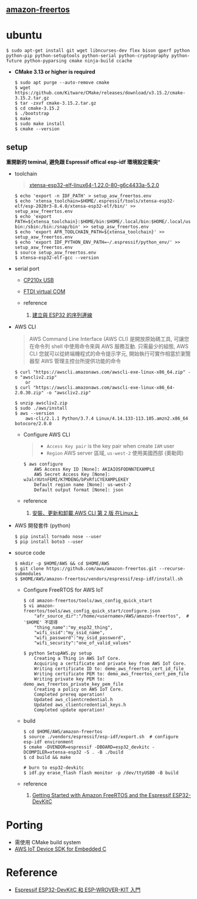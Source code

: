 [amazon-freertos](https://github.com/aws/amazon-freertos)
---

# ubuntu

```
$ sudo apt-get install git wget libncurses-dev flex bison gperf python python-pip python-setuptools python-serial python-cryptography python-future python-pyparsing cmake ninja-build ccache
```

+ **CMake 3.13 or higher is required**

    ```
    $ sudo apt purge --auto-remove cmake
    $ wget https://github.com/Kitware/CMake/releases/download/v3.15.2/cmake-3.15.2.tar.gz
    $ tar -zxvf cmake-3.15.2.tar.gz
    $ cd cmake-3.15.2
    $ ./bootstrap
    $ make
    $ sudo make install
    $ cmake --version
    ```

## setup

**重開新的 teminal, 避免跟 Espressif offical esp-idf 環境設定衝突***

+ toolchain
    > [xtensa-esp32-elf-linux64-1.22.0-80-g6c4433a-5.2.0](https://dl.espressif.com/dl/xtensa-esp32-elf-linux64-1.22.0-80-g6c4433a-5.2.0.tar.gz)

    ```
    $ echo 'export -n IDF_PATH' > setup_asw_freertos.env
    $ echo 'xtensa_toolchain=$HOME/.espressif/tools/xtensa-esp32-elf/esp-2020r3-8.4.0/xtensa-esp32-elf/bin/' >> setup_asw_freertos.env
    $ echo 'export PATH=${xtensa_toolchain}:$HOME/bin:$HOME/.local/bin:$HOME/.local/usr/bin:$HOME/.vim/bin:/usr/local/sbin:/usr/local/bin:/usr/sbin:/usr/        bin:/sbin:/bin:/snap/bin' >> setup_asw_freertos.env
    $ echo 'export AFR_TOOLCHAIN_PATH=${xtensa_toolchain}' >> setup_asw_freertos.env
    $ echo 'export IDF_PYTHON_ENV_PATH=~/.espressif/python_env/' >> setup_asw_freertos.env
    $ source setup_asw_freertos.env
    $ xtensa-esp32-elf-gcc --version
    ```

+ serial port

    - [CP210x USB](https://www.silabs.com/products/development-tools/software/usb-to-uart-bridge-vcp-drivers)
    - [FTDI virtual COM](https://www.ftdichip.com/Drivers/VCP.htm)

    - reference
        1. [建立與 ESP32 的序列連線](https://docs.espressif.com/projects/esp-idf/en/latest/get-started/establish-serial-connection.html)


+ AWS CLI
    > AWS Command Line Interface (AWS CLI) 是開放原始碼工具, 可讓您在命令列 shell 中使用命令來與 AWS 服務互動.
    只需最少的組態, AWS CLI 您就可以從終端機程式的命令提示字元, 開始執行可實作相當於瀏覽器型 AWS 管理主控台所提供功能的命令

    ```
    $ curl "https://awscli.amazonaws.com/awscli-exe-linux-x86_64.zip" -o "awscliv2.zip"
        or
    $ curl "https://awscli.amazonaws.com/awscli-exe-linux-x86_64-2.0.30.zip" -o "awscliv2.zip"

    $ unzip awscliv2.zip
    $ sudo ./aws/install
    $ aws --version
        aws-cli/2.1.1 Python/3.7.4 Linux/4.14.133-113.105.amzn2.x86_64 botocore/2.0.0
    ```

    - Configure AWS CLI
        > + `Access Key pair` is the key pair when create `IAM` user
        > + `Region` AWS server 區域, `us-west-2` 使用美國西部 (奧勒岡)

        ```
        $ aws configure
            AWS Access Key ID [None]: AKIAIOSFODNN7EXAMPLE
            AWS Secret Access Key [None]: wJalrXUtnFEMI/K7MDENG/bPxRfiCYEXAMPLEKEY
            Default region name [None]: us-west-2
            Default output format [None]: json
        ```

    - reference
        1. [安裝、更新和卸載 AWS CLI 第 2 版 在Linux上](https://docs.aws.amazon.com/zh_tw/cli/latest/userguide/install-cliv2-linux.html)

+ AWS 開發套件 (python)

    ```
    $ pip install tornado nose --user
    $ pip install boto3 --user
    ```

+ source code

    ```
    $ mkdir -p $HOME/AWS && cd $HOME/AWS
    $ git clone https://github.com/aws/amazon-freertos.git --recurse-submodules
    $ $HOME/AWS/amazon-freertos/vendors/espressif/esp-idf/install.sh
    ```

    - Configure FreeRTOS for AWS IoT

        ```
        $ cd amazon-freertos/tools/aws_config_quick_start
        $ vi amazon-freertos/tools/aws_config_quick_start/configure.json
            "afr_source_dir":"/home/<username>/AWS/amazon-freertos",  # '$HOME' 不認得
            "thing_name":"my_esp32_thing",
            "wifi_ssid":"my_ssid_name",
            "wifi_password":"my_ssid_password",
            "wifi_security":"one_of_valid_values"

        $ python SetupAWS.py setup
            Creating a Thing in AWS IoT Core.
            Acquiring a certificate and private key from AWS IoT Core.
            Writing certificate ID to: demo_aws_freertos_cert_id_file
            Writing certificate PEM to: demo_aws_freertos_cert_pem_file
            Writing private key PEM to: demo_aws_freertos_private_key_pem_file
            Creating a policy on AWS IoT Core.
            Completed prereq operation!
            Updated aws_clientcredential.h
            Updated aws_clientcredential_keys.h
            Completed update operation!
        ```

    - build

        ```
        $ cd $HOME/AWS/amazon-freertos
        $ source ./vendors/espressif/esp-idf/export.sh  # configure esp-idf environment
        $ cmake -DVENDOR=espressif -DBOARD=esp32_devkitc -DCOMPILER=xtensa-esp32 -S . -B ./build
        $ cd build && make

        # burn to esp32-devkitc
        $ idf.py erase_flash flash monitor -p /dev/ttyUSB0 -B build
        ```

    - reference
        1. [Getting Started with Amazon FreeRTOS and the Espressif ESP32-DevKitC](https://blog.alikhalil.tech/2019/06/getting-started-with-amazon-freertos-and-the-espressif-esp32-devkitc/)

# Porting

+ 需使用 CMake build system
+ [AWS IoT Device SDK for Embedded C](https://github.com/aws/aws-iot-device-sdk-embedded-C)


# Reference
+ [Espressif ESP32-DevKitC 和 ESP-WROVER-KIT 入門](https://docs.aws.amazon.com/zh_tw/freertos/latest/userguide/getting_started_espressif.html)

